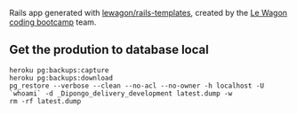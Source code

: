 Rails app generated with [lewagon/rails-templates](https://github.com/lewagon/rails-templates), created by the [Le Wagon coding bootcamp](https://www.lewagon.com) team.


## Get the prodution to database local
```
heroku pg:backups:capture
heroku pg:backups:download
pg_restore --verbose --clean --no-acl --no-owner -h localhost -U `whoami` -d _Dipongo_delivery_development latest.dump -w
rm -rf latest.dump
```
